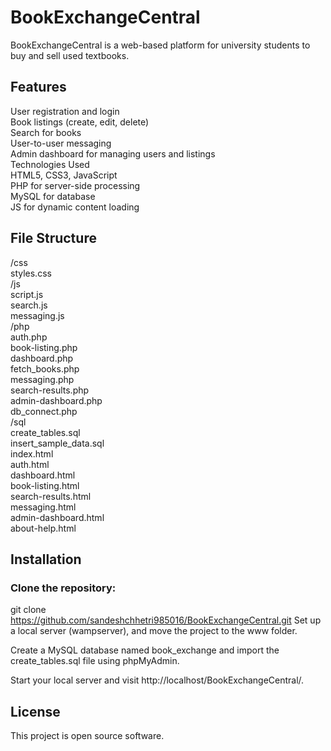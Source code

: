 # BookExchangeCentral

BookExchangeCentral is a web-based platform for university students to buy and sell used textbooks.

## Features

User registration and login  
Book listings (create, edit, delete)  
Search for books  
User-to-user messaging  
Admin dashboard for managing users and listings  
Technologies Used  
HTML5, CSS3, JavaScript  
PHP for server-side processing  
MySQL for database  
JS for dynamic content loading  

## File Structure

/css  
  styles.css  
/js  
  script.js  
  search.js  
  messaging.js  
/php  
  auth.php  
  book-listing.php  
  dashboard.php  
  fetch_books.php  
  messaging.php  
  search-results.php  
  admin-dashboard.php  
  db_connect.php  
/sql  
  create_tables.sql  
  insert_sample_data.sql  
index.html  
auth.html  
dashboard.html  
book-listing.html  
search-results.html  
messaging.html  
admin-dashboard.html  
about-help.html  

## Installation

### Clone the repository:

git clone https://github.com/sandeshchhetri985016/BookExchangeCentral.git
Set up a local server (wampserver), and move the project to the www folder.

Create a MySQL database named book_exchange and import the create_tables.sql file using phpMyAdmin.

Start your local server and visit http://localhost/BookExchangeCentral/.

## License

This project is open source software.

